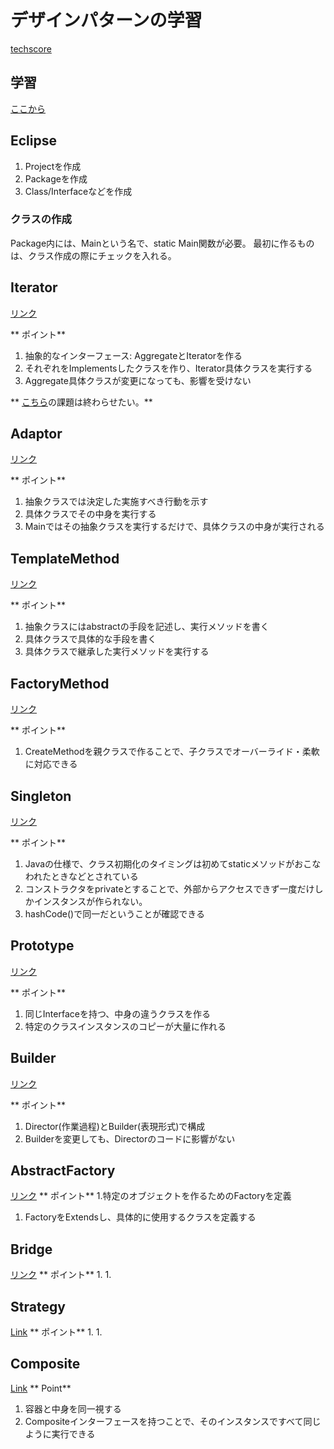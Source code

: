 # デザインパターンの学習

[techscore](https://www.techscore.com/)

## 学習
[ここから](https://www.techscore.com/tech/DesignPattern/Composite)


## Eclipse
1. Projectを作成
1. Packageを作成
1. Class/Interfaceなどを作成

### クラスの作成
Package内には、Mainという名で、static Main関数が必要。
最初に作るものは、クラス作成の際にチェックを入れる。

## Iterator
[リンク](https://www.techscore.com/tech/DesignPattern/Iterator/Iterator1)

** ポイント**
1. 抽象的なインターフェース: AggregateとIteratorを作る
1. それぞれをImplementsしたクラスを作り、Iterator具体クラスを実行する
1. Aggregate具体クラスが変更になっても、影響を受けない

** [こちら](https://www.techscore.com/tech/DesignPattern/Iterator/Iterator4)の課題は終わらせたい。**

## Adaptor
[リンク](https://www.techscore.com/tech/DesignPattern/Adapter/)

** ポイント**
1. 抽象クラスでは決定した実施すべき行動を示す
1. 具体クラスでその中身を実行する
1. Mainではその抽象クラスを実行するだけで、具体クラスの中身が実行される

## TemplateMethod
[リンク](https://www.techscore.com/tech/DesignPattern/TemplateMethod)

** ポイント**
1. 抽象クラスにはabstractの手段を記述し、実行メソッドを書く
1. 具体クラスで具体的な手段を書く
1. 具体クラスで継承した実行メソッドを実行する

## FactoryMethod
[リンク](https://www.techscore.com/tech/DesignPattern/FactoryMethod)

** ポイント**
1. CreateMethodを親クラスで作ることで、子クラスでオーバーライド・柔軟に対応できる

## Singleton
[リンク](https://www.techscore.com/tech/DesignPattern/Singleton)

** ポイント**
1. Javaの仕様で、クラス初期化のタイミングは初めてstaticメソッドがおこなわれたときなどとされている
1. コンストラクタをprivateとすることで、外部からアクセスできず一度だけしかインスタンスが作られない。
1. hashCode()で同一だということが確認できる

## Prototype
[リンク](https://www.techscore.com/tech/DesignPattern/Prototype)

** ポイント**
1. 同じInterfaceを持つ、中身の違うクラスを作る
1. 特定のクラスインスタンスのコピーが大量に作れる

## Builder
[リンク](https://www.techscore.com/tech/DesignPattern/Builder)

** ポイント**
1. Director(作業過程)とBuilder(表現形式)で構成
1. Builderを変更しても、Directorのコードに影響がない

## AbstractFactory
[リンク](https://www.techscore.com/tech/DesignPattern/AbstractFactory)
** ポイント**
1.特定のオブジェクトを作るためのFactoryを定義
1. FactoryをExtendsし、具体的に使用するクラスを定義する

## Bridge
[リンク](https://www.techscore.com/tech/DesignPattern/Bridge)
** ポイント**
1.
1.

## Strategy
[Link](https://www.techscore.com/tech/DesignPattern/Strategy.html)
** ポイント** 
1. 
1. 

## Composite
[Link](https://www.techscore.com/tech/DesignPattern/Composite)
** Point**
1. 容器と中身を同一視する
1. Compositeインターフェースを持つことで、そのインスタンスですべて同じように実行できる